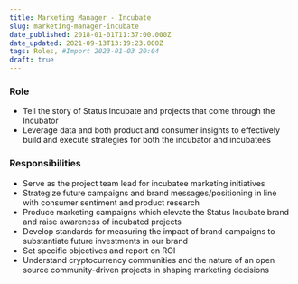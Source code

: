 ```yaml
---
title: Marketing Manager - Incubate
slug: marketing-manager-incubate
date_published: 2018-01-01T11:37:00.000Z
date_updated: 2021-09-13T13:19:23.000Z
tags: Roles, #Import 2023-01-03 20:04
draft: true
---
```


### Role 

- Tell the story of Status Incubate and projects that come through the Incubator
- Leverage data and both product and consumer insights to effectively build and execute strategies for both the incubator and incubatees

### Responsibilities

- Serve as the project team lead for incubatee marketing initiatives
- Strategize future campaigns and brand messages/positioning in line with consumer sentiment and product research
- Produce marketing campaigns which elevate the Status Incubate brand and raise awareness of incubated projects
- Develop standards for measuring the impact of brand campaigns to substantiate future investments in our brand
- Set specific objectives and report on ROI
- Understand cryptocurrency communities and the nature of an open source community-driven projects in shaping marketing decisions
